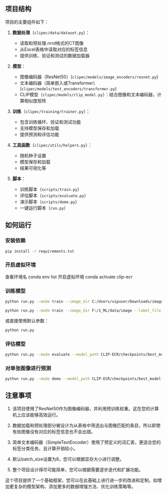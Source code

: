 ## 项目结构

项目的主要组件如下：

1. **数据处理**（`clipec/data/dataset.py`）：
   - 读取和预处理.nrrd格式的CT图像
   - 从Excel表格中读取对应的标签信息
   - 提供训练、验证和测试的数据加载器

2. **模型**：
   - 图像编码器（ResNet50）(`clipec/models/image_encoders/resnet.py`)
   - 文本编码器（简单嵌入或Transformer）(`clipec/models/text_encoders/transformer.py`)
   - CLIP模型（`clipec/models/clip_model.py`）：结合图像和文本编码器，计算相似度矩阵

3. **训练**（`clipec/training/trainer.py`）：
   - 包含训练循环、验证和测试功能
   - 支持模型保存和加载
   - 提供预测和评估功能

4. **工具函数**（`clipec/utils/helpers.py`）：
   - 随机种子设置
   - 模型保存和加载
   - 结果可视化等

5. **脚本**：
   - 训练脚本（`scripts/train.py`）
   - 评估脚本（`scripts/evaluate.py`）
   - 演示脚本（`scripts/demo.py`）
   - 一键运行脚本（`run.py`）

## 如何运行

### 安装依赖

```bash
pip install -r requirements.txt
```

### 开启虚拟环境
查看环境名
conda env list
开启虚拟环境
conda activate clip-ecr

### 训练模型

```bash
python run.py --mode train --image_dir C:/Users/vipuser/Downloads/image --label_file C:/Users/vipuser/Downloads/table_info.xlsx --batch_size 32 --epochs 10
```

```bash
python run.py --mode train --image_dir F:/1_ML/data/image --label_file F:/1_ML/data/table_info.xlsx --batch_size 32 --epochs 10
```

或直接使用默认参数：

```bash
python run.py
```

### 评估模型

```bash
python run.py --mode evaluate --model_path CLIP-ECR/checkpoints/best_model.pt
```

### 对单张图像进行预测

```bash
python run.py --mode demo --model_path CLIP-ECR/checkpoints/best_model.pt --image_path F:/1_ML/data/image/14002076.nrrd
```

## 注意事项

1. 该项目使用了ResNet50作为图像编码器，并利用预训练权重。这在您的计算机上应该能够高效运行。

2. 数据加载和预处理部分被设计为从表格中筛选出与图像匹配的条目，所以即使有些图像没有对应的标签信息也不会出错。

3. 简单文本编码器（SimpleTextEncoder）使用了预定义的词汇表，更适合您的标签分类任务，且计算开销较小。

4. 默认batch_size设置为8，您可以根据显存大小进行调整。

5. 整个项目设计得尽可能简单，您可以根据需要逐步迭代和扩展功能。

这个项目提供了一个基础框架，您可以在此基础上进行进一步的改进和定制，如增加更复杂的模型架构、添加更多的数据增强方法、优化训练策略等。
